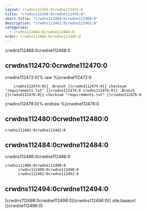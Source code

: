 ```yaml
---
layout: crwdns112456:0crwdne112456:0
title: "crwdns112458:0crwdne112458:0"
short-title: "crwdns112460:0crwdne112460:0"
description: "crwdns112462:0crwdne112462:0"
categories:
  - crwdns112464:0crwdne112464:0
order: crwdns112466:0crwdne112466:0
---
```

crwdns112468:0crwdne112468:0

## crwdns112470:0crwdne112470:0

crwdns112472:0{% raw %}crwdne112472:0

        crwdns112474:0{{ .Branch }}crwdnd112474:0{{ checksum "requirements.txt" }}crwdne112474:0 crwdns112476:0{{ .Branch }}crwdnd112476:0{{ checksum "requirements.txt" }}crwdne112476:0
    

crwdns112478:0{% endraw %}crwdne112478:0

## crwdns112480:0crwdne112480:0

    crwdns112482:0crwdne112482:0
    

## crwdns112484:0crwdne112484:0

crwdns112486:0crwdne112486:0

    crwdns112488:0crwdne112488:0
          crwdns112490:0crwdne112490:0
          crwdns112492:0crwdne112492:0
    

## crwdns112494:0crwdne112494:0

[crwdns112498:0crwdne112498:0](crwdns112496:0{{ site.baseurl }}crwdne112496:0)